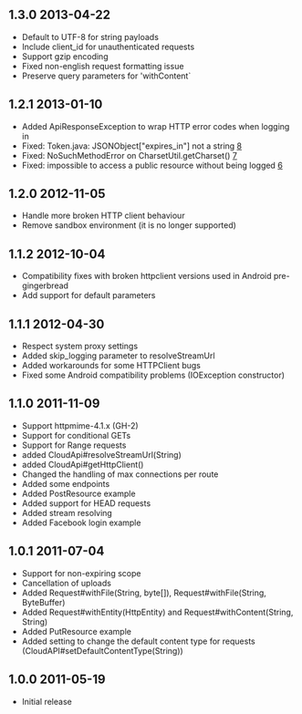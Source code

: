 ## 1.3.0 2013-04-22

  * Default to UTF-8 for string payloads
  * Include client_id for unauthenticated requests
  * Support gzip encoding
  * Fixed non-english request formatting issue
  * Preserve query parameters for 'withContent`

## 1.2.1 2013-01-10

  * Added ApiResponseException to wrap HTTP error codes when logging in
  * Fixed: Token.java: JSONObject["expires_in"] not a string [8]
  * Fixed: NoSuchMethodError on CharsetUtil.getCharset() [7]
  * Fixed: impossible to access a public resource without being logged [6]

## 1.2.0 2012-11-05

  * Handle more broken HTTP client behaviour
  * Remove sandbox environment (it is no longer supported)

## 1.1.2 2012-10-04

  * Compatibility fixes with broken httpclient versions used in Android pre-gingerbread
  * Add support for default parameters

## 1.1.1 2012-04-30

  * Respect system proxy settings
  * Added skip_logging parameter to resolveStreamUrl
  * Added workarounds for some HTTPClient bugs
  * Fixed some Android compatibility problems (IOException constructor)

## 1.1.0 2011-11-09

  * Support httpmime-4.1.x (GH-2)
  * Support for conditional GETs
  * Support for Range requests
  * added CloudApi#resolveStreamUrl(String)
  * added CloudApi#getHttpClient()
  * Changed the handling of max connections per route
  * Added some endpoints
  * Added PostResource example
  * Added support for HEAD requests
  * Added stream resolving
  * Added Facebook login example

## 1.0.1 2011-07-04

  * Support for non-expiring scope
  * Cancellation of uploads
  * Added Request#withFile(String, byte[]), Request#withFile(String, ByteBuffer)
  * Added Request#withEntity(HttpEntity) and Request#withContent(String, String)
  * Added PutResource example
  * Added setting to change the default content type for requests
    (CloudAPI#setDefaultContentType(String))

## 1.0.0 2011-05-19

  * Initial release


[6]: https://github.com/soundcloud/java-api-wrapper/issues/6
[7]: https://github.com/soundcloud/java-api-wrapper/issues/7
[8]: https://github.com/soundcloud/java-api-wrapper/issues/8

